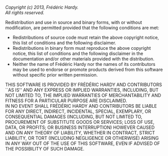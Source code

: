 *Copyright (c) 2013, Frédéric Hardy.*  
*All rights reserved.*

Redistribution and use in source and binary forms, with or without modification, are permitted provided that the following conditions are met:

* Redistributions of source code must retain the above copyright notice, this list of conditions and the following disclaimer.
* Redistributions in binary form must reproduce the above copyright notice, this list of conditions and the following disclaimer in the documentation and/or other materials provided with the distribution.
* Neither the name of Frédéric Hardy nor the names of its contributors may be used to endorse or promote products derived from this software without specific prior written permission.

THIS SOFTWARE IS PROVIDED BY FRÉDÉRIC HARDY AND CONTRIBUTORS ``AS IS'' AND ANY EXPRESS OR IMPLIED WARRANTIES, INCLUDING, BUT NOT LIMITED TO, THE IMPLIED WARRANTIES OF MERCHANTABILITY AND FITNESS FOR A PARTICULAR PURPOSE ARE DISCLAIMED.  
IN NO EVENT SHALL FRÉDÉRIC HARDY AND CONTRIBUTORS BE LIABLE FOR ANY DIRECT, INDIRECT, INCIDENTAL, SPECIAL, EXEMPLARY, OR CONSEQUENTIAL DAMAGES (INCLUDING, BUT NOT LIMITED TO, PROCUREMENT OF SUBSTITUTE GOODS OR SERVICES; LOSS OF USE, DATA, OR PROFITS; OR BUSINESS INTERRUPTION) HOWEVER CAUSED AND ON ANY THEORY OF LIABILITY, WHETHER IN CONTRACT, STRICT LIABILITY, OR TORT (INCLUDING NEGLIGENCE OR OTHERWISE) ARISING IN ANY WAY OUT OF THE USE OF THIS SOFTWARE, EVEN IF ADVISED OF THE POSSIBILITY OF SUCH DAMAGE.
